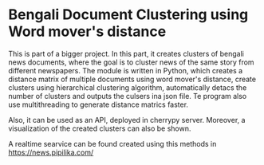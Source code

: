 Bengali Document Clustering using Word mover's distance
======================================================

This is part of a bigger project. In this part, it creates clusters of bengali news documents, where the goal is to cluster news of the same story from different newspapers. The module is written in Python, which creates a distance matrix of multiple documents using word mover's distance, create clusters using hierarchical clustering algorithm, automatically detacs the number of clusters and outputs the culsers ina json file. Te program also use multithreading to generate distance matrics faster. 

Also, it can be used as an API, deployed in cherrypy server. Moreover, a visualization of the created clusters can also be shown.

A realtime searvice can be found created using this methods in <https://news.pipilika.com/>

